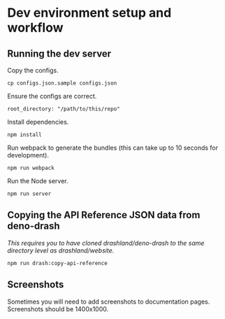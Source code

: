 # Dev environment setup and workflow

## Running the dev server

Copy the configs.

```
cp configs.json.sample configs.json
```

Ensure the configs are correct.

```
root_directory: "/path/to/this/repo"
```

Install dependencies.

```
npm install
```

Run webpack to generate the bundles (this can take up to 10 seconds for development).

```
npm run webpack
```

Run the Node server.

```
npm run server
```

## Copying the API Reference JSON data from deno-drash

_This requires you to have cloned drashland/deno-drash to the same directory level as drashland/website._

```
npm run drash:copy-api-reference
```

## Screenshots

Sometimes you will need to add screenshots to documentation pages. Screenshots should be 1400x1000.
